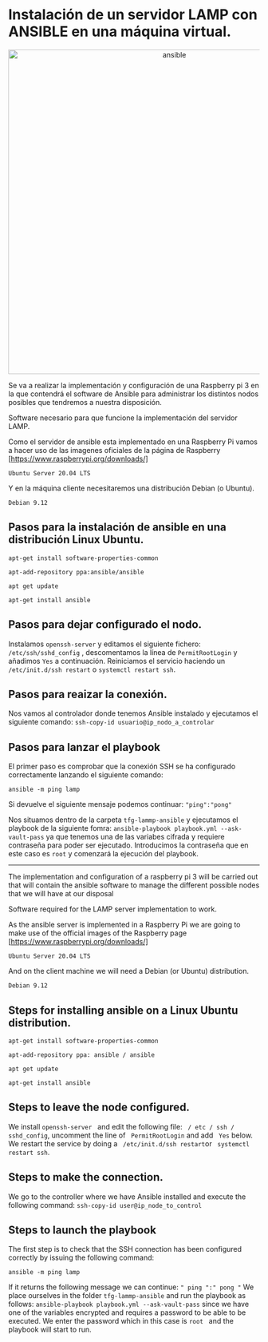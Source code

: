 # Instalación de un servidor LAMP con ANSIBLE en una máquina virtual.

<p align="center">
  <img src="https://prezigram-assets.prezi.com/25f8f05f9bc162b1314d168cc6ba516c88b5b96b775380369cd7f61a70dbc55a122936abe711b0d796ba1b7c672ebc50e8faafe8fa44b90014f2829ed5d9886f" alt="ansible" width="650"/>
</p>

Se va a realizar la implementación y configuración de una Raspberry pi 3 en la que contendrá el software de Ansible para administrar los distintos nodos posibles que tendremos a nuestra disposición.


Software necesario para que funcione la implementación del servidor LAMP.

Como el servidor de ansible esta implementado en una Raspberry Pi vamos a hacer uso de las imagenes oficiales de la página de Raspberry [https://www.raspberrypi.org/downloads/]

```
Ubuntu Server 20.04 LTS 
```
Y en la máquina cliente necesitaremos una distribución Debian (o Ubuntu).

```
Debian 9.12
```
## Pasos para la instalación de ansible en una distribución Linux Ubuntu.

```
apt-get install software-properties-common
```
```
apt-add-repository ppa:ansible/ansible
```
```
apt get update
```
```
apt-get install ansible
```
## Pasos para dejar configurado el nodo.
Instalamos ```openssh-server``` y editamos el siguiente fichero: ```/etc/ssh/sshd_config``` , descomentamos la línea 
de ```PermitRootLogin``` y añadimos ```Yes``` a continuación.
Reiniciamos el servicio haciendo un ```/etc/init.d/ssh restart``` o ```systemctl restart ssh```.


## Pasos para reaizar la conexión.
Nos vamos al controlador donde tenemos Ansible instalado y ejecutamos el siguiente comando:
```ssh-copy-id usuario@ip_nodo_a_controlar```

## Pasos para lanzar el playbook
El primer paso es comprobar que la conexión SSH se ha configurado correctamente lanzando el siguiente comando:

```ansible -m ping lamp```

Si devuelve el siguiente mensaje podemos continuar: ```"ping":"pong"```

Nos situamos dentro de la carpeta ```tfg-lammp-ansible```  y ejecutamos el playbook de la siguiente fomra:
```ansible-playbook playbook.yml --ask-vault-pass``` ya que tenemos una de las variabes cifrada y requiere contraseña para poder ser ejecutado.
Introducimos la contraseña que en este caso es ```root``` y comenzará la ejecución del playbook.


-------------------------------------------------------------------------------------------------------------------------
The implementation and configuration of a raspberry pi 3 will be carried out that will contain the ansible software to manage the different possible nodes that we will have at our disposal

Software required for the LAMP server implementation to work.

As the ansible server is implemented in a Raspberry Pi we are going to make use of the official images of the Raspberry page [https://www.raspberrypi.org/downloads/]

```
Ubuntu Server 20.04 LTS
```
And on the client machine we will need a Debian (or Ubuntu) distribution.

```
Debian 9.12
```
## Steps for installing ansible on a Linux Ubuntu distribution.

```
apt-get install software-properties-common
```
```
apt-add-repository ppa: ansible / ansible
```
```
apt get update
```
```
apt-get install ansible
```
## Steps to leave the node configured.
We install ```openssh-server ``` and edit the following file: ``` / etc / ssh / sshd_config```, uncomment the line
of ``` PermitRootLogin``` and add ``` Yes``` below.
We restart the service by doing a ``` /etc/init.d/ssh restart```or ``` systemctl restart ssh```.


## Steps to make the connection.
We go to the controller where we have Ansible installed and execute the following command:
```ssh-copy-id user@ip_node_to_control```

## Steps to launch the playbook
The first step is to check that the SSH connection has been configured correctly by issuing the following command:

```ansible -m ping lamp```

If it returns the following message we can continue: ```" ping ":" pong "```
We place ourselves in the folder ```tfg-lammp-ansible``` and run the playbook as follows:
```ansible-playbook playbook.yml --ask-vault-pass``` since we have one of the variables encrypted and requires a password to be able to be executed.
We enter the password which in this case is ```root ``` and the playbook will start to run.

  
